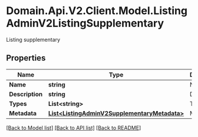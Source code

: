 # Domain.Api.V2.Client.Model.ListingAdminV2ListingSupplementary
Listing supplementary
## Properties

Name | Type | Description | Notes
------------ | ------------- | ------------- | -------------
**Name** | **string** | Name | 
**Description** | **string** | Description | [optional] 
**Types** | **List&lt;string&gt;** | Types | [optional] 
**Metadata** | [**List&lt;ListingAdminV2SupplementaryMetadata&gt;**](ListingAdminV2SupplementaryMetadata.md) | Metadata | [optional] 

[[Back to Model list]](../README.md#documentation-for-models) [[Back to API list]](../README.md#documentation-for-api-endpoints) [[Back to README]](../README.md)

